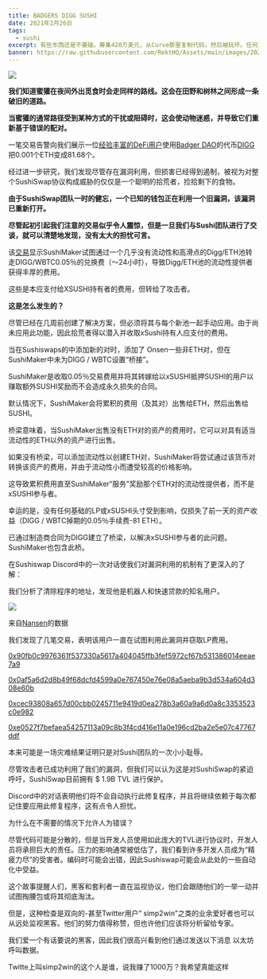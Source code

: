```yaml
---
title: BADGERS DIGG SUSHI
date: 2021年1月26日
tags:
  - sushi
excerpt: 有些东西还是不要碰。筹集420万美元，从Curve那里复制代码，然后被玩坏。任何支持@saddlefinance的投资者都认为利益高于过程。为什么要资助零创新的分叉项目？
banner: https://raw.githubusercontent.com/RektHQ/Assets/main/images/2021/01/header-3.jpg
---
```

![](https://raw.githubusercontent.com/RektHQ/Assets/main/images/2021/01/header-3.jpg)

**我们知道蜜獾在夜间外出觅食时会走同样的路线。这会在田野和树林之间形成一条破旧的道路。**

**当蜜獾的通常路径受到某种方式的干扰或阻碍时，这会使动物迷惑，并导致它们重新基于错误的配对。**

一笔交易告警向我们展示一位[经验丰富的DeFi用户](https://etherscan.io/address/0x51841d9afe10fe55571bdb8f4af1060415003528)使用[Badger DAO](https://app.badger.finance/)的代币[DIGG](https://www.coingecko.com/en/coins/digg)把0.001个ETH变成81.68个。

经过进一步研究，我们发现尽管存在漏洞利用，但损害已经得到遏制，被视为对整个SushiSwap协议构成威胁的仅仅是一个聪明的拾荒者，捡拾剩下的食物。

**由于SushiSwap团队一时的健忘，一个已知的钱包正在利用一个旧漏洞，该漏洞已重新打开。**

**尽管起初引起我们注意的交易似乎令人震惊，但是一旦我们与Sushi团队进行了交谈，就可以清楚地发现，没有太大的担忧可言。**

该[交易](https://etherscan.io/tx/0x0af5a6d2d8b49f68dcfd4599a0e767450e76e08a5aeba9b3d534a604d308e60b)显示SushiMaker试图通过一个几乎没有流动性和高滑点的Digg/ETH池转走DIGG/WBTC0.05％的兑换费（〜24小时），导致Digg/ETH池的流动性提供者获得丰厚的费用。

这些是本应支付给XSUSHI持有者的费用，但转给了攻击者。

**这是怎么发生的？**

尽管已经在几周前创建了解决方案，但必须将其与每个新池一起手动应用。由于尚未应用此功能，因此拾荒者得以潜入并收取xSushi持有人应支付的费用。

当在Sushiswaps的中添加新的对时，添加了 Onsen一些非ETH对，但在SushiMaker中未为DIGG / WBTC设置“桥接”。

SushiMaker是收取0.05％交易费用并将其转嫁给以xSUSHI抵押SUSHI的用户以赚取额外SUSHI奖励而不会造成永久损失的合同。

默认情况下，SushiMaker会将累积的费用（及其对）出售给ETH，然后出售给SUSHI。

桥梁意味着，当SushiMaker出售没有ETH对的资产的费用时，它可以对具有适当流动性的ETH以外的资产进行出售。

如果没有桥梁，可以添加流动性以创建ETH对，SushiMaker将尝试通过该货币对转换该资产的费用，并由于流动性小而遭受较高的价格影响。

这导致累积费用直至SushiMaker“服务”奖励那个ETH对的流动性提供者，而不是xSUSHI参与者。

幸运的是，没有任何基础的LP或xSUSHI头寸受到影响，仅损失了前一天的资产收益（DIGG / WBTC掉期的0.05％手续费-81 ETH）。

已通过制造商合同为DIGG建立了桥梁，以解决xSUSHI参与者的此问题。 SushiMaker也包含此桥。

在Sushiswap Discord中的一次对话使我们对漏洞利用的机制有了更深入的了解：



我们分析了清除程序的地址，发现他是机器人和快速贷款的知名用户。

![](https://lh4.googleusercontent.com/mbHCt8MYOKLIbVMR8ZEUaz0LHxerb8pKXbTDahY_U_KS_IocDL9ymBER2j0VVVHSIAQQLKb7mc3XorPJV382OJK0KUFe1rvEQcr4-3zJqOg_t435UtQzUtwjB_UGGgODeEsgWbCg)

来自[Nansen](https://nansen.ai/)的数据 

我们发现了几笔交易，表明该用户一直在试图利用此漏洞并窃取LP费用。

[0x90fb0c9976361f537330a5617a404045ffb3fef5972cf67b531386014eeae7a9](https://etherscan.io/tx/0x90fb0c9976361f537330a5617a404045ffb3fef5972cf67b531386014eeae7a9)

[0x0af5a6d2d8b49f68dcfd4599a0e767450e76e08a5aeba9b3d534a604d308e60b](https://etherscan.io/tx/0x0af5a6d2d8b49f68dcfd4599a0e767450e76e08a5aeba9b3d534a604d308e60b)

[0xcec93808a657d00cbb0245711e9419d0ea278b3a60a9a6d0a8c3353523c0e982](https://etherscan.io/tx/0xcec93808a657d00cbb0245711e9419d0ea278b3a60a9a6d0a8c3353523c0e982)

[0xe0527f7befaea54257113a09c8b3f4cd416e11a0e196cd2ba2e5e07c47767ddf](https://etherscan.io/tx/0xe0527f7befaea54257113a09c8b3f4cd416e11a0e196cd2ba2e5e07c47767ddf)

本来可能是一场灾难结果证明只是对Sushi团队的一次小小耻辱。

尽管攻击者已成功利用了我们的漏洞，但我们可以认为这是对SushiSwap的紧迫呼吁，SushiSwap目前拥有 $ 1.9B TVL 进行保护。

Discord中的对话表明他们将不会自动执行此修复程序，并且将继续依赖于每次都记住要应用此修复程序，这有点令人担忧。

为什么在不需要的情况下允许人为错误？

尽管代码可能是分散的，但是当开发人员使用如此庞大的TVL进行协议时，开发人员将承担巨大的责任。压力的影响通常被低估了，我们看到许多开发人员成为“精疲力尽”的受害者。编码时可能会出错，因此Sushiswap可能会从此处的一些自动化中受益。

这个故事提醒人们，黑客和套利者一直在监视协议，他们会跟随他们的一举一动并试图掏腰包或将其彻底淘汰。

但是，这种检查是双向的-甚至Twitter用户“ simp2win”之类的业余爱好者也可以从远处监视黑客。他们的努力值得称赞，但也许他们应该将分析留给专家。

我们爱一个有话要说的黑客，因此我们很高兴看到他们通过发送以下消息 以太坊呼叫数据。

Twitte上叫simp2win的这个人是谁，说我赚了1000万？我希望真能这样
